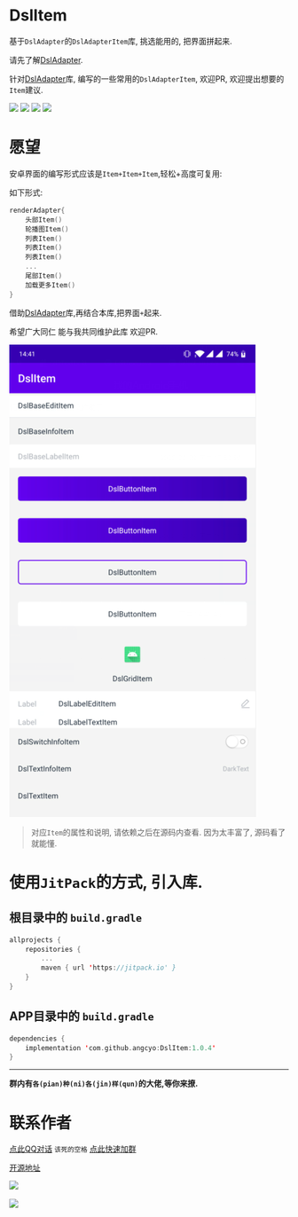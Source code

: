 # DslItem
基于`DslAdapter`的`DslAdapterItem`库, 挑选能用的, 把界面拼起来.

请先了解[DslAdapter](https://github.com/angcyo/DslAdapter).

针对[DslAdapter](https://github.com/angcyo/DslAdapter)库, 编写的一些常用的`DslAdapterItem`, 欢迎PR, 欢迎提出想要的`Item`建议.

![](https://img.shields.io/badge/License-MIT-EA660C) ![](https://img.shields.io/badge/Api-16+-FA0730) ![](https://img.shields.io/badge/AndroidX-yes-0A803C)
![](https://img.shields.io/badge/Kotlin-yes-B0F9F9)

# 愿望

安卓界面的编写形式应该是`Item+Item+Item`,轻松+高度可复用:

如下形式:

```kotlin
renderAdapter{
    头部Item()
    轮播图Item()
    列表Item()
    列表Item()
    列表Item()
    ...
    尾部Item()
    加载更多Item()
}
```

借助[DslAdapter](https://github.com/angcyo/DslAdapter)库,再结合本库,把界面`+`起来.

希望广大同仁 能与我共同维护此库 欢迎PR.


![](https://raw.githubusercontent.com/angcyo/DslItem/master/png/item.png)

> 对应`Item`的属性和说明, 请依赖之后在源码内查看. 因为太丰富了, 源码看了就能懂.

# 使用`JitPack`的方式, 引入库.

## 根目录中的 `build.gradle`

```kotlin
allprojects {
    repositories {
        ...
        maven { url 'https://jitpack.io' }
    }
}
```

## APP目录中的 `build.gradle`

```kotlin
dependencies {
    implementation 'com.github.angcyo:DslItem:1.0.4'
}
```

---
**群内有`各(pian)种(ni)各(jin)样(qun)`的大佬,等你来撩.**

# 联系作者

[点此QQ对话](http://wpa.qq.com/msgrd?v=3&uin=664738095&site=qq&menu=yes)  `该死的空格`    [点此快速加群](https://shang.qq.com/wpa/qunwpa?idkey=cbcf9a42faf2fe730b51004d33ac70863617e6999fce7daf43231f3cf2997460)

[开源地址](https://github.com/angcyo/DslAdapter)

![](https://gitee.com/angcyo/res/raw/master/code/all_in1.jpg)

![](https://gitee.com/angcyo/res/raw/master/code/all_in2.jpg)
